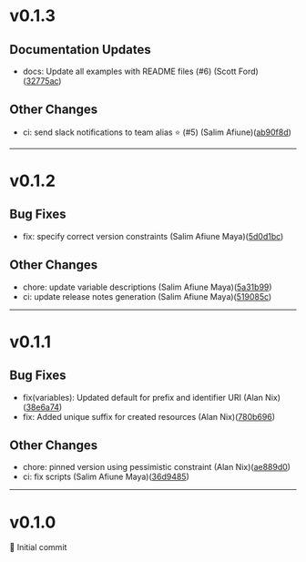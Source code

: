 # v0.1.3

## Documentation Updates
* docs: Update all examples with README files (#6) (Scott Ford)([32775ac](https://github.com/lacework/terraform-azure-activity-log/commit/32775ac4ab60c7650707e7526893a302c06656e5))
## Other Changes
* ci: send slack notifications to team alias ⭐ (#5) (Salim Afiune)([ab90f8d](https://github.com/lacework/terraform-azure-activity-log/commit/ab90f8d4640a12effb359298638cfba271d93245))
---
# v0.1.2

## Bug Fixes
* fix: specify correct version constraints (Salim Afiune Maya)([5d0d1bc](https://github.com/lacework/terraform-azure-activity-log/commit/5d0d1bc6109e62e0f2b1a3e666fca12bf9a3cbd0))
## Other Changes
* chore: update variable descriptions (Salim Afiune Maya)([5a31b99](https://github.com/lacework/terraform-azure-activity-log/commit/5a31b99fbf1938e0d6915f4f50bdf5b66457c4c9))
* ci: update release notes generation (Salim Afiune Maya)([519085c](https://github.com/lacework/terraform-azure-activity-log/commit/519085c3299f9cdc3c02339c07efef1f391f59d7))
---
# v0.1.1

## Bug Fixes
* fix(variables): Updated default for prefix and identifier URI (Alan Nix)([38e6a74](https://github.com/lacework/terraform-azure-activity-log/commit/38e6a7449caf38d90f030a36443ce0b12c1c3ef1))
* fix: Added unique suffix for created resources (Alan Nix)([780b696](https://github.com/lacework/terraform-azure-activity-log/commit/780b696366d2426704ce8c47a0a40b2cf38bec9b))
## Other Changes
* chore: pinned version using pessimistic constraint (Alan Nix)([ae889d0](https://github.com/lacework/terraform-azure-activity-log/commit/ae889d0c75c50875a7a2879292419086e652ce8c))
* ci: fix scripts (Salim Afiune Maya)([36d9485](https://github.com/lacework/terraform-azure-activity-log/commit/36d9485d8cf40cbe2f4f6a1b61bbfd6b7c4bb211))
---
# v0.1.0

🎊 Initial commit
